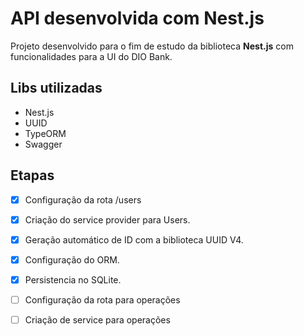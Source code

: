 # API desenvolvida com Nest.js

Projeto desenvolvido para o fim de estudo da biblioteca **Nest.js** com funcionalidades para a UI do DIO Bank.

## Libs utilizadas
- Nest.js
- UUID
- TypeORM
- Swagger

## Etapas
- [x]  Configuração da rota /users 
- [x]  Criação do service provider para Users.
- [x]  Geração automático de ID com a biblioteca UUID V4.
- [x]  Configuração do ORM.
- [x]  Persistencia no SQLite.
- [ ]  Configuração da rota para operações 
- [ ]  Criação de service para operações

